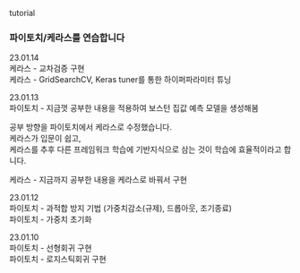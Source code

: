 tutorial

### 파이토치/케라스를 연습합니다

23.01.14  
케라스 - 교차검증 구현  
케라스 - GridSearchCV, Keras tuner를 통한 하이퍼파라미터 튜닝  


23.01.13  
파이토치 - 지금껏 공부한 내용을 적용하여 보스턴 집값 예측 모델을 생성해봄

공부 방향을 파이토치에서 케라스로 수정했습니다.  
케라스가 입문이 쉽고,  
케라스를 추후 다른 프레임워크 학습에 기반지식으로 삼는 것이 학습에 효율적이라고 합니다.  

케라스 - 지금까지 공부한 내용을 케라스로 바꿔서 구현


23.01.12  
파이토치 - 과적합 방지 기법 (가중치감소(규제), 드롭아웃, 조기종료)  
파이토치 - 가중치 초기화


23.01.10  
파이토치 -  선형회귀 구현  
파이토치 - 로지스틱회귀 구현



